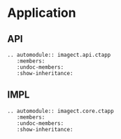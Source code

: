 # Application

## API

```eval_rst
.. automodule:: imagect.api.ctapp
   :members:
   :undoc-members:
   :show-inheritance:
```

## IMPL

```eval_rst
.. automodule:: imagect.core.ctapp
   :members:
   :undoc-members:
   :show-inheritance:
```